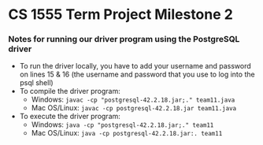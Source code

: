 # CS 1555 Term Project Milestone 2

### Notes for running our driver program using the PostgreSQL driver
- To run the driver locally, you have to add your username and password on lines 15 & 16 (the username and password that you use to log into the psql shell)
- To compile the driver program:
  - Windows: `javac -cp "postgresql-42.2.18.jar;." team11.java`
  - Mac OS/Linux: `javac -cp postgresql-42.2.18.jar team11.java `
- To execute the driver program:
  - Windows: `java -cp "postgresql-42.2.18.jar;." team11`
  - Mac OS/Linux: `java -cp postgresql-42.2.18.jar:. team11`
